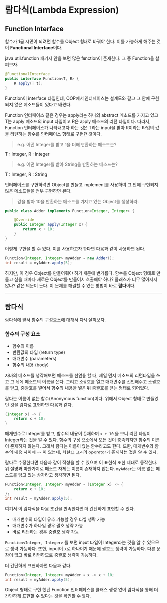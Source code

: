 # 람다식(Lambda Expression)

## Function Interface

함수가 1급 시민이 되려면 함수를 Object 형태로 바꿔야 한다. 이를 가능하게 해주는 것이 **Functional Interface**이다.

java.util.function 패키지 안을 보면 많은 function이 존재한다. 그 중 Function을 살펴보자.

```java
@FunctionalInterface
public interface Function<T, R> {
    R apply(T t);
}
```

Function이 interface 타입인데, OOP에서 인터페이스는 설계도와 같고 그 안에 구현되지 않은 메소드들이 있다고 배웠다.

Function 인터페이스 같은 경우는 apply라는 하나의 abstract 메소드를 가지고 있고 T는 apply 메소드의 input 타입이고 R은 apply 메소드의 리턴 타입이다. 따라서, Function 인터페이스가 나타내고자 하는 것은 T라는 input을 받아 R이라는 타입의 값을 리턴하는 함수를 인터페이스 형태로 구현한 것이다.

> e.g. 어떤 Integer를 받고 1을 더해 반환하는 메소드는?

T : Integer, R : Integer

> e.g. 어떤 Integer를 받아 String을 반환하는 메소드는?

T : Integer, R : String

인터페이스를 구현하려면 Object를 만들고 implement를 사용하여 그 안에 구현되지 않은 메소드들을 전부 구현하면 된다.

> 값을 받아 10을 반환하는 메소드를 가지고 있는 Object를 생성하라.

```java
public class Adder implements Function<Integer, Integer> {

    @Override
    public Integer apply(Integer x) {
        return x + 10;
    }
}
```

이렇게 구현을 할 수 있다. 이를 사용하고자 한다면 다음과 같이 사용하면 된다.

```java
Function<Integer, Integer> myAdder = new Adder();
int result = myAdder.apply(5);
```

하지만, 이 경우 Object를 만들어줘야 하기 때문에 번거롭다. 함수를 Object 형태로 만들고 싶을 때마다 새로운 Object를 만들어서 호출해야 하나? 클래스가 너무 많아지지 않나? 같은 의문이 든다. 이 문제를 해결할 수 있는 방법이 바로 **람다**이다.

------

## 람다식

람다식에 앞서 함수의 구성요소에 대해서 다시 살펴보자.

### 함수의 구성 요소

- 함수의 이름
- 반환값의 타입 (return type)
- 매개변수 (parameters)
- 함수의 내용 (body)



자바의 메소드를 생각해보면 메소드를 선언을 할 때, 제일 먼저 메소드의 리턴타입을 쓰고 그 뒤에 메소드의 이름을 쓴다. 그리고 소괄호를 열고 매개변수를 선언해주고 소괄호를 닫고, 중괄호를 열어서 함수의 내용을 넣은 뒤 중괄호를 닫는 형태로 되어있다.

람다는 이름이 없는 함수(Anonymous function)이다. 위에서 Object 형태로 만들었던 것을 람다로 표현하면 다음과 같다.

```java
(Integer x) -> {
    return x + 10;
}
```

매개변수로 Integer를 받고, 함수의 내용이 존재하며 `x + 10` 을 보니 리턴 타입이 Integer라는 것을 알 수 있다. 함수의 구성 요소에서 모든 것이 충족되지만 함수의 이름이 존재하지 않는다. 그래서 람다는 이름이 없는 함수라고도 한다. 또한, 매개변수와 함수의 내용 사이에 `->` 이 있는데, 화살표 표시의 operator가 존재하는 것을 알 수 있다.

람다로 수정한다면 다음과 같이 작성을 할 수 있으며 이 표현식 또한 제대로 동작한다. 위 설명과 마찬가지로 메소드 자체는 이름이 존재하지 않는다.  `myAdder`는 이름 없는 메소드를 담고 있는 상자라고 생각하면 된다.

```java
Function<Integer, Integer> myAdder = (Integer x) -> {
    return x + 10;
};
int result = myAdder.apply(5);
```

여기서 이 람다식을 다음 조건을 만족한다면 더 간단하게 표현할 수 있다.

- 매개변수의 타입이 유추 가능할 경우 타입 생략 가능
- 매개변수가 하나일 경우 괄호 생략 가능
- 바로 리턴하는 경우 중괄호 생략 가능

`Function<Integer, Integer>` 를 보면 input 타입이 Integer라는 것을 알 수 있으므로 생략 가능하다. 또한, input이 x로 하나이기 때문에 괄호도 생략이 가능하다. 다른 문장이 없고 바로 리턴하므로 중괄호 생략이 가능하다.

더 간단하게 표현하자면 다음과 같다.

```java
Function<Integer, Integer> myAdder = x -> x + 10;
int result = myAdder.apply(5);
```

Object 형태로 구현 했던 Function 인터페이스를 클래스 생성 없이 람다식을 통해 더 간단하게 표현할 수 있다는 것을 확인할 수 있다.

